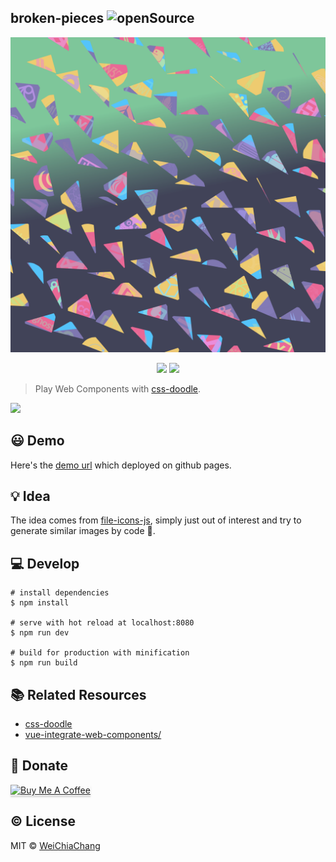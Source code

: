 ## broken-pieces    ![openSource](https://badges.frapsoft.com/os/v1/open-source.svg?v=102)

<p align="center">
  <a target="_blank" href="https://github.com/WeiChiaChang/css-doodle-play">
    <img alt="css-doodle-play" src="src/assets/images/demo.png" width="800">
  </a>
</p>
<p align=center>
  <a target="_blank" href="https://opensource.org/licenses/MIT" title="License: MIT"><img src="https://img.shields.io/badge/License-MIT-blue.svg"></a>
  <a target="_blank" href="http://makeapullrequest.com" title="PRs Welcome"><img src="https://img.shields.io/badge/PRs-welcome-brightgreen.svg"></a>
</p>

> Play Web Components with [css-doodle](https://github.com/css-doodle/css-doodle).

<img src="https://i.imgur.com/zovrBw2.png">

## 😃 Demo
Here's the [demo url](https://weichiachang.github.io/broken-pieces/) which deployed on github pages.

## 💡 Idea

The idea comes from [file-icons-js](https://www.npmjs.com/package/file-icons-js), simply just out of interest and try to generate similar images by code 🐻.

## 💻 Develop
```shell
# install dependencies
$ npm install

# serve with hot reload at localhost:8080
$ npm run dev

# build for production with minification
$ npm run build
```

## 📚 Related Resources
- [css-doodle](https://github.com/css-doodle/css-doodle)
- [vue-integrate-web-components/](https://alligator.io/vuejs/vue-integrate-web-components/)

## 💉 Donate

<a href="https://www.buymeacoffee.com/dKPhu3g" target="_blank"><img src="https://www.buymeacoffee.com/assets/img/custom_images/orange_img.png" alt="Buy Me A Coffee" style="height: 41px !important;width: 174px !important;box-shadow: 0px 3px 2px 0px rgba(190, 190, 190, 0.5) !important;-webkit-box-shadow: 0px 3px 2px 0px rgba(190, 190, 190, 0.5) !important;" ></a>

## ©️ License
MIT © [WeiChiaChang](https://github.com/WeiChiaChang)


